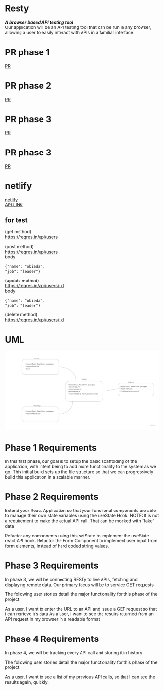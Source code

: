# Resty  
***A browser based API testing tool***  
Our application will be an API testing tool that can be run in any browser, allowing a user to easily interact with APIs in a familiar interface.  

# PR phase  1
[PR](https://github.com/Oubaida996/resty/pull/1)  

# PR phase 2
[PR](https://github.com/Oubaida996/resty/pull/3)  

# PR phase 3
[PR](https://github.com/Oubaida996/resty/pull/4) 

# PR phase 3
[PR]()

# netlify  
[netlify](https://626a19c39e90780008bedf37--warm-hotteok-09251b.netlify.app/)  
[API LINK](https://reqres.in/)  

## for test  

 (get method)    
 https://reqres.in/api/users  
 

(post method)  
https://reqres.in/api/users  
body 
  

    {"name": "obieda",  
    "job": "leader"}  
    
    
(update method)    
https://reqres.in/api/users/:id    
body  
  

    {"name": "obieda",  
    "job": "leader"}  
    
    
  (delete method)  
  https://reqres.in/api/users/:id  
  
  
# UML  
![UML](./assets/Resty_uml.jpg)  


# Phase 1 Requirements 
 In this first phase, our goal is to setup the basic scaffolding of the application, with intent being to add more functionality to the system as we go. This initial build sets up the file structure so that we can progressively build this application in a scalable manner.  
 
 # Phase 2 Requirements 
Extend your React Application so that your functional components are able to manage their own state variables using the useState Hook.
NOTE: It is not a requirement to make the actual API call. That can be mocked with “fake” data

Refactor any components using this.setState to implement the useState react API hook.
Refactor the Form Component to implement user input from form elements, instead of hard coded string values.  

 # Phase 3 Requirements 
In phase 3, we will be connecting RESTy to live APIs, fetching and displaying remote data. Our primary focus will be to service GET requests

The following user stories detail the major functionality for this phase of the project.

As a user, I want to enter the URL to an API and issue a GET request so that I can retrieve it’s data
As a user, I want to see the results returned from an API request in my browser in a readable format

 # Phase 4 Requirements 
In phase 4,  we will be tracking every API call and storing it in history

The following user stories detail the major functionality for this phase of the project.

As a user, I want to see a list of my previous API calls, so that I can see the results again, quickly.
